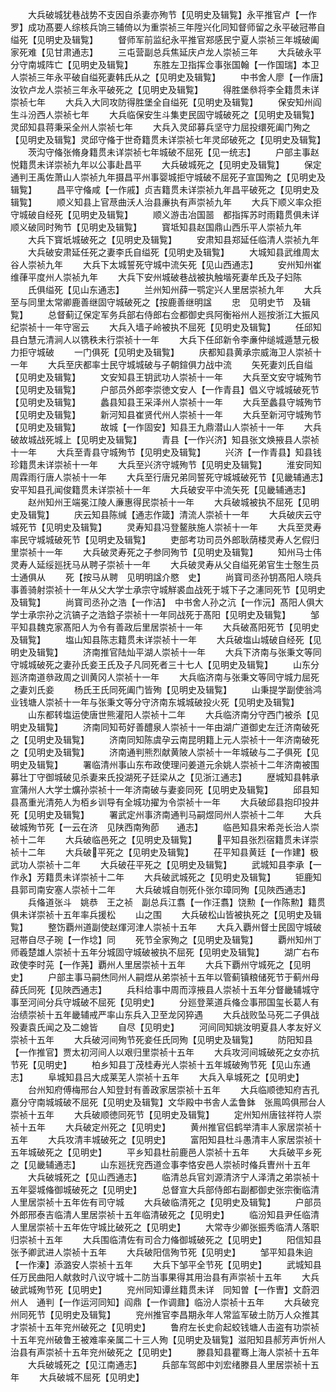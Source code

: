 <!-- { "loadSidebar": true } -->
　　大兵破城犹巷战势不支因自杀妻亦殉节【见明史及辑覧】永平推官卢【一作罗】成功髙要人综核兵饷三辅倚以为重崇祯三年陞兴化同知督师留之永平破冠帯自缢死【见明史及辑覧】
　　督师军前监纪永平推官郑感民宁夏人崇祯三年城破阖家死难【见甘肃通志】
　　三屯营副总兵焦延庆卢龙人崇祯三年
　　大兵破永平分守南城阵亡【见明史及辑覧】
　　东胜左卫指挥佥事张国翰【一作国瑞】本卫人崇祯三年永平破自缢死妻韩氏从之【见明史及辑覧】
　　中书舍人廖【一作唐】汝钦卢龙人崇祯三年永平破死之【见明史及辑覧】
　　得胜堡叅将李全籍贯未详崇祯七年
　　大兵入大同攻防得胜堡全自缢死【见明史及辑覧】
　　保安知州阎生斗汾西人崇祯七年
　　大兵临保安生斗集吏民固守城破死之【见明史及辑覧】灵邱知县蒋秉采全州人崇祯七年
　　大兵入灵邱募兵坚守力屈投缳死阖门殉之【见明史及辑覧】灵邱守偹于世奇籍贯未详崇祯七年灵邱破死之【见明史及辑覧】
　　茨沟守偹张脩身籍贯未详崇祯七年城破不屈死【见一统志】
　　户部主事赵悦籍贯未详崇祯九年以公事赴昌平
　　大兵破城死之【见明史及辑覧】
　　保定通判王禹佐萧山人崇祯九年摄昌平州事婴城拒守城破不屈死子宣国殉之【见明史及辑覧】
　　昌平守偹咸【一作戚】贞吉籍贯未详崇祯九年昌平破死之【见明史及辑覧】
　　顺义知县上官荩曲沃人治县亷执有声崇祯九年
　　大兵下顺义率众拒守城破自经死【见明史及辑覧】
　　顺义游击冶国噐　都指挥苏时雨籍贯俱未详顺义破同时殉节【见明史及辑覧】
　　寳坻知县赵国鼎山西乐平人崇祯九年
　　大兵下寳坁城破死之【见明史及辑覧】
　　安肃知县郑延任临清人崇祯九年
　　大兵破安肃延任死之妻李氏自缢死【见明史及辑覧】
　　大城知县武维周太谷人崇祯九年
　　大兵下太城誓死守城中流矢死【见山西通志】
　　安州知州崔维葎平度州人崇祯九年
　　大兵下安州城破巷战被执触堦死妻牟氏及子妇陈
　　氏俱缢死【见山东通志】
　　兰州知州薛一鹗定兴人里居崇祯九年
　　大兵至与同里太常卿鹿善继固守城破死之【按鹿善继明諡
　　忠　见明史节　及辑覧】
　　总督蓟辽保定军务兵部右侍郎右佥都御史呉阿衡裕州人廵按浙江大振风纪崇祯十一年守宻云
　　大兵入墙子岭被执不屈死【见明史及辑覧】
　　任邱知县白慧元清涧人以镌秩未行崇祯十一年
　　大兵下任邱新令李亷仲缒城遁慧元极力拒守城破
　　一门俱死【见明史及辑覧】
　　庆都知县黄承宗威海卫人崇祯十一年
　　大兵至庆都率士民守城城破与子朝鍹俱力战中流
　　矢死妻刘氏自缢【见明史及辑覧】
　　文安知县王钥武功人崇祯十一年
　　大兵至文安守城殉节【见明史及辑覧】
　　户部员外郎李崇徳文安人【一作青县】倡义守城城破死节【见明史及辑覧】
　　蠡县知县王采泽州人崇祯十一年
　　大兵至蠡县守城殉节【见明史及辑覧】
　　新河知县崔贤代州人崇祯十一年
　　大兵至新河守城殉节【见明史及辑覧】
　　故城【一作固安】知县王九鼎潜山人崇祯十一年
　　大兵破故城战死城上【见明史及辑覧】
　　青县【一作兴济】知县张文焕掖县人崇祯十一年
　　大兵至青县守城殉节【见明史及辑覧】
　　兴济【一作青县】知县钱珍籍贯未详崇祯十一年
　　大兵至兴济守城殉节【见明史及辑覧】
　　淮安同知周霖雨行唐人崇祯十一年
　　大兵至行唐兄弟同誓死守城城破死节【见畿辅通志】安平知县孔闻俊籍贯未详崇祯十一年
　　大兵破安平中流矢死【见畿辅通志】
　　赵州知州王端冕江陵人亷惠得民崇祯十一年
　　大兵破城被执不屈死【见明史及辑覧】
　　庆云知县陈缄【通志作箴】清流人崇祯十一年
　　大兵破庆云守城死节【见明史及辑覧】
　　灵寿知县冯登鳌肤施人崇祯十一年
　　大兵至灵寿率民守城城破死节【见明史及辑覧】
　　吏部考功司员外郎耿荫楼灵寿人乞假归里崇祯十一年
　　大兵破灵寿死之子参同殉节【见明史及辑覧】
　　知州马士伟灵寿人延绥廵抚马从聘子崇祯十一年
　　大兵破灵寿从父自缢死弟官生士慤生员士通俱从
　　死【按马从聘　见明明諡介愍　史】
　　尚寳司丞孙钥髙阳人晓兵事善骑射崇祯十一年从父大学士承宗守城觧裘血战死于城下子之瀗同死节【见明史及辑覧】
　　尚寳司丞孙之浩【一作洁】　中书舍人孙之沆【一作沅】髙阳人俱大学士承宗孙之沆镐子之浩鋡子崇祯十一年同战死于髙阳【见明史及辑覧】
　　邹平知县魏克家髙阳人为令有善政后里居崇祯十一年
　　大兵破髙阳死节【见明史及辑覧】
　　塩山知县陈志籍贯未详崇祯十一年
　　大兵破塩山城破自经死【见明史及辑覧】
　　济南推官陆灿平湖人崇祯十一年
　　大兵下济南与张秉文等同守城城破死之妻孙氏妾王氏及子凡同死者三十七人【见明史及辑覧】
　　山东分廵济南道叅政周之训黄冈人崇祯十一年
　　大兵临济南与张秉文等同守城力屈死之妻刘氏妾
　　杨氏王氏同死阖门皆殉【见明史及辑覧】
　　山秉提学副使翁鸿业钱塘人崇祯十一年与张秉文等分守济南东城城破投火死【见明史及辑覧】
　　山东都转塩运使唐世熊灌阳人崇祯十二年
　　大兵临济南分守西门被杀【见明史及辑覧】
　　济南同知苟好善醴泉人崇祯十一年由湖广道御史左迁济南破死之【见明史及辑覧】
　　济南同知陈虞孕云南昆明籍上元人崇祯十一年济南破死之【见明史及辑覧】
　　济南通判熊烈献黄陂人崇祯十一年城破与二子俱死【见明史及辑覧】
　　署临清州事山东布政使理问姜道元余姚人崇祯十二年济南被围募壮丁守御城破见杀妻来氏投湖死子廷梁从之【见浙江通志】
　　歴城知县韩承宣蒲州人大学士爌孙崇祯十一年济南破与妻妾同死【见明史及辑覧】
　　邱县知县髙重光清苑人为栢乡训导有全城功擢为令崇祯十一年
　　大兵破邱县抱印投井死【见明史及辑覧】
　　署武定州事济南通判马嗣煜同州人崇祯十二年
　　大兵破城殉节死【一云在济　见陕西南殉莭　　通志】
　　临邑知县宋希尧长治人崇祯十二年
　　大兵破临邑死之【见明史及辑覧】
　　平知县张烈宿籍贯未详崇祯十二年
　　大兵破平死之【见明史及辑覧】
　　茌平知县黄廷【一作建】极武功人崇祯十二年
　　大兵破茌平死之【见明史及辑覧】
　　武城知县李承【一作永】芳籍贯未详崇祯十二年
　　大兵破武城死之【见明史及辑覧】
　　钜鹿知县郭司南安塞人崇祯十二年
　　大兵破城自刎死仆张尔璋同殉【见陜西通志】
　　兵偹道张斗　姚恭　王之祯　副总兵江翥【一作汪翥】饶勲【一作陈勲】籍贯俱未详崇祯十五年率兵援松
　　山之围
　　大兵破松山皆被执死之【见明史及辑覧】
　　整饬覇州道副使赵煇河津人崇祯十五年
　　大兵入覇州督士民固守城破冠帯自尽子琬【一作埝】同
　　死节全家殉之【见明史及辑覧】
　　覇州知州丁师羲楚雄人崇祯十五年分城固守城破被执不屈死【见明史及辑覧】
　　湖广右布政使李时茪【一作荛】覇州人里居崇祯十五年
　　大兵下覇州守城死之【见明史】
　　户部主事马嗣烋同州人嗣煜从弟崇祯十五年以管蓟镇粮储死节于蓟州母薛氏同死【见陜西通志】
　　兵科给事中周而淳掖县人崇祯十五年分督畿辅城守事至河间分兵守城破不屈死【见明史】
　　分廵登莱道兵偹佥事邢国玺长葛人有治绩崇祯十五年畿辅戒严率山东兵入卫至龙冈猝遇
　　大兵战败坠马死二子俱战殁妻袁氏闻之及二媳皆
　　自尽【见明史】
　　河间同知姚汝明夏县人孝友好义崇祯十五年
　　大兵破河间殉节死妾任氏同殉【见明史及辑覧】
　　防阳知县【一作推官】贾太初河间人以艰归里崇祯十五年
　　大兵攻河间城破死之女亦抗节死【见明史】
　　柏乡知县丁茂桂寿光人崇祯十五年城破殉节死【见山东通志】
　　阜城知县吕大成莱芜人崇祯十五年
　　大兵入阜城死之【见明史】
　　台州知府傅梅邢台人知登封有善政家居崇祯十五年
　　大兵临顺徳知府吉孔嘉分守南城城破不屈死【见明史及辑覧】文华殿中书舎人孟鲁鉢　张鳯鸣俱邢台人崇祯十五年
　　大兵破顺徳同死节【见明史及辑覧】
　　定州知州唐铉祥符人崇祯十五年
　　大兵破定州死之【见明史】
　　黄州推官侣鹤举清丰人家居崇祯十五年
　　大兵攻清丰城破死之【见明史】
　　富阳知县杜斗愚清丰人家居崇祯十五年城破死之【见明史】
　　平乡知县杜前鹿邑人崇祯十五年
　　大兵破平乡死之【见畿辅通志】
　　山东廵抚兖西道佥事李恪安邑人崇祯时偹兵曺州十五年
　　大兵破城死之【见山西通志】
　　临清总兵官刘源清济宁人泽清之弟崇祯十五年婴城偹御城破死之【见明史】
　　总督宣大兵部侍郎右副都御史张宗衡临清人里居崇祯十五年佐有司守城
　　大兵破临清死之【见明史及辑覧】
　　户部员外郎邢泰吉临清人里居崇祯十五年临清破死之【见明史】
　　临汾知县尹任临清人里居崇祯十五年佐守城比破死之【见明史】
　　大常寺少卿张振秀临清人落职归崇祯十五年
　　大兵围临清佐有司合力偹御城破死之【见明史】
　　阳信知县张予卿武进人崇祯十五年
　　大兵破阳信殉节死【见明史】
　　邹平知县朱逈【一作溱】添潞安人崇祯十五年
　　大兵下邹平全节死【见明史】
　　武城知县任万民曲阳人献救时八议守城十二防当事果得其用治县有声崇祯十五年
　　大兵破武城殉节死【见明史】
　　兖州同知谭丝籍贯未详　同知曽【一作曺】文蔚泗州人　通判【一作运河同知】阎鼎【一作调鼐】临汾人崇祯十五年
　　大兵破兖州同死节【见明史及辑覧】
　　兖州推官李昌期永年人常监军破土防万人众推其才崇祯十五年兖州破死之【见明史】
　　鲁府左长史俞起蛟钱塘人击盗有功崇祯十五年兖州破鲁王被难率亲属二十三人殉【见明史及辑覧】滋阳知县郝芳声忻州人治县有声崇祯十五年兖州破死之【见明史】
　　滕县知县瞿骞上海人崇祯十五年
　　大兵破城死之【见江南通志】
　　兵部车驾郎中刘宏绪滕县人里居崇祯十五年
　　大兵破城不屈死【见明史】
